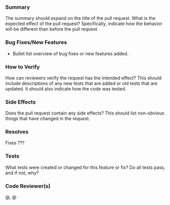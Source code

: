 ### Summary
The summary should expand on the title of the pull request. What is the expected effect of the
pull request? Specifically, indicate how the behavior will be different than before the pull
request.

### Bug Fixes/New Features
* Bullet list overview of bug fixes or new features added.

### How to Verify
How can reviewers verify the request has the intended effect? This should include descriptions of
any new tests that are added or old tests that are updated. It should also indicate how the code
was tested.

### Side Effects
Does the pull request contain any side effects? This should list non-obvious things that have
changed in the request.

### Resolves
Fixes ???

### Tests
What tests were created or changed for this feature or fix? Do all tests pass, and if not, why?

### Code Reviewer(s)
@<name of code reviewer>, @<additional code reviewer>
